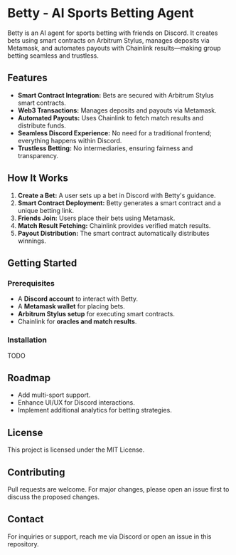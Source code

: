 # Betty - AI Sports Betting Agent

Betty is an AI agent for sports betting with friends on Discord. It creates bets using smart contracts on Arbitrum Stylus, manages deposits via Metamask, and automates payouts with Chainlink results—making group betting seamless and trustless.

## Features
- **Smart Contract Integration:** Bets are secured with Arbitrum Stylus smart contracts.
- **Web3 Transactions:** Manages deposits and payouts via Metamask.
- **Automated Payouts:** Uses Chainlink to fetch match results and distribute funds.
- **Seamless Discord Experience:** No need for a traditional frontend; everything happens within Discord.
- **Trustless Betting:** No intermediaries, ensuring fairness and transparency.

## How It Works
1. **Create a Bet:** A user sets up a bet in Discord with Betty's guidance.
2. **Smart Contract Deployment:** Betty generates a smart contract and a unique betting link.
3. **Friends Join:** Users place their bets using Metamask.
4. **Match Result Fetching:** Chainlink provides verified match results.
5. **Payout Distribution:** The smart contract automatically distributes winnings.

## Getting Started
### Prerequisites
- A **Discord account** to interact with Betty.
- A **Metamask wallet** for placing bets.
- **Arbitrum Stylus setup** for executing smart contracts.
- Chainlink for **oracles and match results**.

### Installation
TODO

## Roadmap
- Add multi-sport support.
- Enhance UI/UX for Discord interactions.
- Implement additional analytics for betting strategies.

## License
This project is licensed under the MIT License.

## Contributing
Pull requests are welcome. For major changes, please open an issue first to discuss the proposed changes.

## Contact
For inquiries or support, reach me via Discord or open an issue in this repository.

